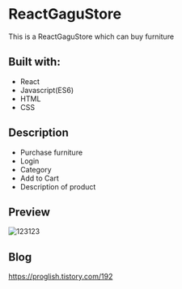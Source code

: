 # ReactGaguStore
  
This is a ReactGaguStore which can buy furniture

  
## Built with:  
  
- React    
- Javascript(ES6)      
- HTML    
- CSS           
  
## Description      
    
- Purchase furniture  
- Login
- Category 
- Add to Cart
- Description of product  

## Preview 
![123123](https://user-images.githubusercontent.com/65179725/124517250-78159e80-de1e-11eb-8b71-a6b28346908d.png)

## Blog
https://proglish.tistory.com/192  

 
  
